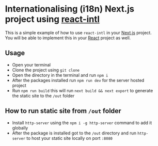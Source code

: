 # Internationalising (i18n) Next.js project using [react-intl](https://formatjs.io/docs/react-intl/)
This is a simple example of how to use `react-intl` in your [Next.js](https://nextjs.org/) project. You will be able to implement this in your [React](https://reactjs.org/) project as well.

## Usage
- Open your terminal
- Clone the project using `git clone`
- Open the directory in the terminal and run `npm i`
- After the packages installed run `npm run dev` for the server hosted project
- Run `npm run build` this will run `next build && next export` to generate the static site to the `/out` folder

## How to run static site from `/out` folder
- Install `http-server` using the `npm i -g http-server` command to add it globally
- After the package is installed got to the `/out` directory and run `http-server` to host your static site locally on port `:8080`
